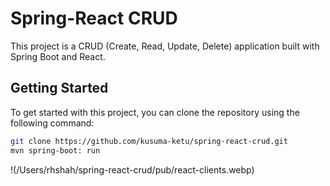 # Spring-React CRUD

This project is a CRUD (Create, Read, Update, Delete) application built with Spring Boot and React.

## Getting Started

To get started with this project, you can clone the repository using the following command:

```bash
git clone https://github.com/kusuma-ketu/spring-react-crud.git
mvn spring-boot: run 
```

!(/Users/rhshah/spring-react-crud/pub/react-clients.webp)